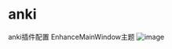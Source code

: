 # anki
anki插件配置
EnhanceMainWindow主题
![image](https://user-images.githubusercontent.com/16891216/179468535-fc778d84-235b-447e-86e3-af36a3025d58.png)
